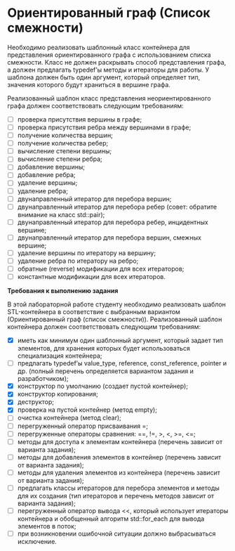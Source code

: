 # Ориентированный граф (Список смежности)

Необходимо реализовать шаблонный класс контейнера для представления ориентированного графа с использованием списка смежности. Класс не должен раскрывать способ представления графа, а должен предлагать typedef’ы методы и итераторы для работы. У шаблона должен быть один аргумент, который определяет тип, значения которого будут храниться в вершине графа.

Реализованный шаблон класс представления неориентированного графа должен соответствовать следующим требованиям:
- [ ] проверка присутствия вершины в графе;
- [ ] проверка присутствия ребра между вершинами в графе;
- [ ] получение количества вершин;
- [ ] получение количества ребер;
- [ ] вычисление степени вершины;
- [ ] вычисление степени ребра;
- [ ] добавление вершины;
- [ ] добавление ребра;
- [ ] удаление вершины;
- [ ] удаление ребра;
- [ ] двунаправленный итератор для перебора вершин;
- [ ] двунаправленный итератор для перебора ребер (совет: обратите внимание на класс std::pair);
- [ ] двунаправленный итератор для перебора ребер, инцидентных вершине;
- [ ] двунаправленный итератор для перебора вершин, смежных вершине;
- [ ] удаление вершины по итератору на вершину;
- [ ] удаление ребра по итератору на ребро;
- [ ] обратные (reverse) модификации для всех итераторов;
- [ ] константные модификации для всех итераторов.

**Требования к выполнению задания**

В этой лабораторной работе студенту необходимо реализовать шаблон STL-контейнера в соответствие с выбранным вариантом (Ориентированный граф (список смежности)). Реализованный шаблон контейнера должен соответствовать следующим требованиям:
- [x] иметь как минимум один шаблонный аргумент, который задает тип элементов, для хранения которых будет использоваться специализация контейнера;
- [ ] предлагать typedef’ы value_type, reference, const_reference, pointer и др. (полный перечень определяется вариантом задания и разработчиком);
- [x] конструктор по умолчанию (создает пустой контейнер);
- [x] конструктор копирования;
- [x] деструктор;
- [x] проверка на пустой контейнер (метод empty);
- [ ] очистка контейнера (метод clear);
- [ ] перегруженный оператор присваивания =;
- [ ] перегруженные операторы сравнения: ==, !=, >, <, >=, <=;
- [ ] методы для доступа к элементам контейнера (перечень зависит от варианта задания);
- [ ] методы для добавления элементов в контейнер (перечень зависит от варианта задания);
- [ ] методы для удаления элементов из контейнера (перечень зависит от варианта задания);
- [ ] предлагать классы итераторов для перебора элементов и методы для их создания (тип итераторов и перечень методов зависит от варианта задания);
- [ ] перегруженный оператор вывода <<, который использует итераторы контейнера и обобщенный алгоритм std::for_each для вывода элементов в поток;
- [ ] при возникновении ошибочной ситуации должно выбрасываться исключение.
